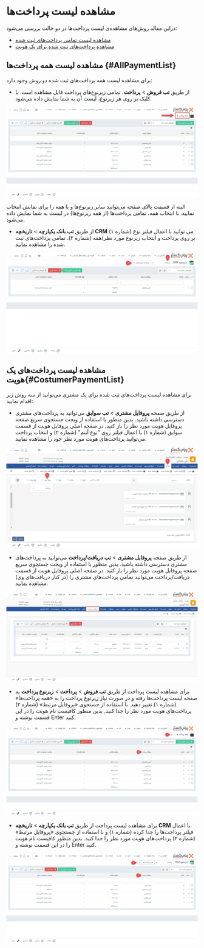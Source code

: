 # مشاهده لیست پرداخت‌ها
دراین مقاله روش‌های مشاهده‌ی لیست پرداخت‌ها در دو حالت بررسی می‌شود:
- [مشاهده لیست تمامی پرداخت‌های ثبت شده](#AllPaymentList)
- [مشاهده پرداخت‌های ثبت شده برای یک هویت](#CostumerPaymentList)

## مشاهده لیست همه پرداخت‌ها {#AllPaymentList}
برای مشاهده لیست همه پرداخت‌های ثبت شده دو روش وجود دارد:
- از طریق **تب فروش** > **پرداخت**، تمامی زیرنوع‌های پرداخت‌  قابل مشاهده است. با کلیک بر روی هر زیرنوع، لیست آن به شما نمایش داده می‌شود.

![مسیر اول نمایش لیست پرداخت‌ها تمامی هویت‌ها](./Images/all-payment-list-method1.png)

البته از قسمت بالای صفحه می‌توانید سایر زیرنوع‌ها و یا همه را برای نمایش انتخاب نمایید. با انتخاب همه، تمامی پرداخت‌ها (از همه زیرنوع‌ها) در لیست به شما نمایش داده می‌شود.

- از طریق **تب بانک یکپارچه** > **تاریخچه CRM**  می توانید با اعمال فیلتر نوع (شماره ۱) بر روی پرداخت و انتخاب زیرنوع مورد نظر/همه (شماره ۲)، تمامی پرداخت‌های ثبت شده را مشاهده نمایید.

![مسیر دوم نمایش لیست پرداخت تمامی هویت‌ها](./Images/all-payment-list-method2.png)

## مشاهده لیست پرداخت‌های یک هویت{#CostumerPaymentList}
برای مشاهده لیست پرداخت‌های ثبت شده برای یک مشتری می‌توانید از سه روش زیر اقدام نمایید:
- از طریق صفحه **پروفایل مشتری** > **تب سوابق** می‌توانید به پرداخت‌های مشتری دسترسی داشته باشید. بدین منظور با استفاده از ویجت جستجوی سریع صفحه پروفایل هویت مورد نظر را باز کنید. در صفحه اصلی پروفایل هویت از قسمت سوابق (شماره ۱) با اعمال فیلتر روی "نوع آیتم" (شماره ۲) و انتخاب پرداخت می‌توانید پرداخت‌های هویت مورد نظر خود را مشاهده نمایید.

![مسیر اول نمایش لیست پرداخت‌های یک هویت ](./Images/costumer-payment-list-method1.png)

- از طریق صفحه **پروفایل مشتری** > **تب دریافت/پرداخت** می‌توانید به پرداخت‌های مشتری دسترسی داشته باشید. بدین منظور با استفاده از ویجت جستجوی سریع صفحه پروفایل هویت مورد نظر را باز کنید. در صفحه اصلی پروفایل هویت از قسمت دریافت/پرداخت می‌توانید تمامی پرداخت‌های مشتری را (در کنار دریافت‌های وی) مشاهده نمایید.

![مسیر دوم نمایش لیست پرداخت‌های یک هویت ](./Images/costumer-payment-list-method2.png)

- برای مشاهده لیست پرداخت از طریق **تب فروش** > **پرداخت** > **زیرنوع پرداخت** به صفحه لیست پرداخت‌ها رفته و در صورت نیاز زیرنوع پرداخت را به «همه پرداخت‌ها» (شماره ۱) تغییر دهید. با استفاده از جستجوی «پروفایل مرتبط» (شماره ۲) پرداخت‌های 
هویت مورد نظر را جدا کنید. بدین منظور کافیست نام هویت را در این قسمت نوشته و Enter کنید.

![مسیر سوم نمایش لیست پرداخت‌های یک هویت ](./Images/costumer-payment-list-method3.png)

- برای مشاهده لیست پرداخت از طریق **تب بانک یکپارچه** > **تاریخچه CRM** با اعمال فیلتر  پرداخت‌ها را جدا کرده (شماره ۱) و با استفاده از جستجوی «پروفایل مرتبط» (شماره ۲) پرداخت‌های 
هویت مورد نظر را جدا کنید. بدین منظور کافیست نام هویت را در این قسمت نوشته و Enter کنید.

![مسیر چهارم نمایش لیست پرداخت‌های یک هویت ](./Images/costumer-payment-list-method4.png)
